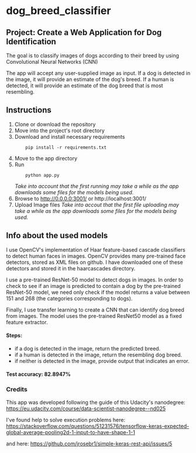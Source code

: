 # dog_breed_classifier

## Project: Create a Web Application for Dog Identification 

The goal is to classify images of dogs according to their breed by using Convolutional Neural Networks (CNN)

The app will accept any user-supplied image as input. If a dog is detected in the image, it will provide an estimate of the dog's breed. If a human is detected, it will provide an estimate of the dog breed that is most resembling. 

## Instructions
1. Clone or download the repository
2. Move into the project's root directory
3. Download and install necessary requirements
	```
		pip install -r requirements.txt
	```
4. Move to the app directory
5. Run
	```
		python app.py
	```
    *Take into account that the first running may take a while as the app downloads some files for the models being used.*
6. Browse to http://0.0.0.0:3001/ or http://localhost:3001/
7. Upload Image files
    *Take into accout that the first file uploading may take a while as the app downloads some files for the models being used.*

## Info about the used models
I use OpenCV's implementation of Haar feature-based cascade classifiers to detect human faces in images. OpenCV provides many pre-trained face detectors, stored as XML files on github. I have downloaded one of these detectors and stored it in the haarcascades directory.

I use a pre-trained ResNet-50 model to detect dogs in images. In order to check to see if an image is predicted to contain a dog by the pre-trained ResNet-50 model, we need only check if the model returns a value between 151 and 268 (the categories corresponding to dogs).

Finally, I use transfer learning to create a CNN that can identify dog breed from images. The model uses the pre-trained ResNet50 model as a fixed feature extractor.

#### Steps:
* if a dog is detected in the image, return the predicted breed.
* if a human is detected in the image, return the resembling dog breed.
* if neither is detected in the image, provide output that indicates an error.

#### Test accuracy: 82.8947%

### Credits
This app was developed following the guide of this Udacity's nanodegree: https://eu.udacity.com/course/data-scientist-nanodegree--nd025

I've found help to solve execution problems here: https://stackoverflow.com/questions/51231576/tensorflow-keras-expected-global-average-pooling2d-1-input-to-have-shape-1-1

and here: https://github.com/jrosebr1/simple-keras-rest-api/issues/5

[image1]: ./images/Screenshot_1.png "Sample Output"
